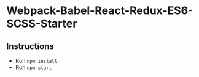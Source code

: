 Webpack-Babel-React-Redux-ES6-SCSS-Starter
==========================================
## Instructions
- Run `npm install`
- Run `npm start`
